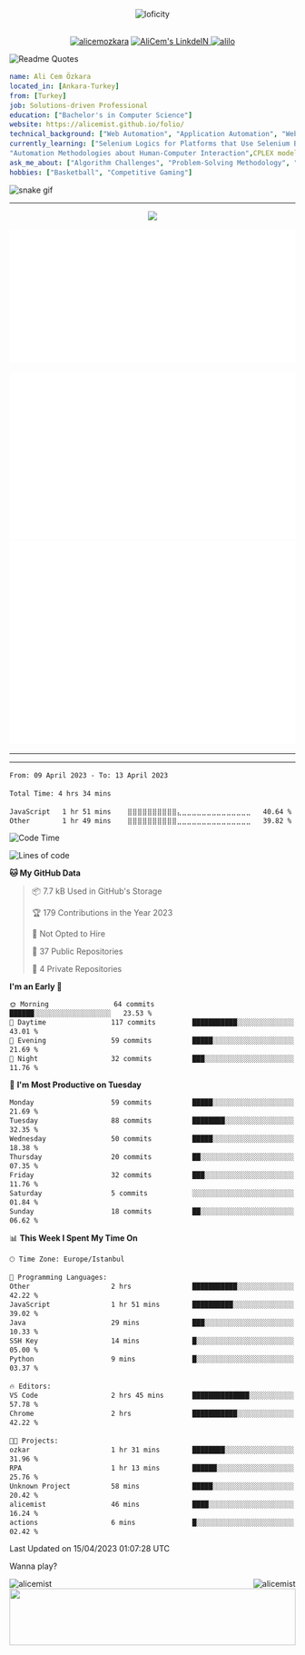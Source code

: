<p align="center">
<img alt="loficity" width="800px" src="https://github.com/HyunCafe/HyunCafe/raw/main/assests/loficity.gif"</img>
</p>
<p align="center">
<br/>
  <a href="https://www.buymeacoffee.com/alicemozkara"> <img src="https://cdn.buymeacoffee.com/buttons/v2/default-yellow.png" height="50" width="210" alt="alicemozkara" /></a>
<a href="https://www.linkedin.com/in/ali-cem-oz/">
  <img alt="AliCem's LinkdeIN" width="40px" src="https://user-images.githubusercontent.com/43545812/144035037-0f415fc7-9f96-4517-a370-ccc6e78a714b.png" />
  
</a>
<a href="https://www.leetcode.com/alilo" target="blank"><img src="https://raw.githubusercontent.com/rahuldkjain/github-profile-readme-generator/master/src/images/icons/Social/leet-code.svg" alt="alilo"  width="30px" /></a>

<br>
  
</p>

 ![Readme Quotes](https://quotes-github-readme.vercel.app/api?type=horizontal&theme=nord) 
  




```yaml
name: Ali Cem Özkara
located_in: [Ankara-Turkey]
from: [Turkey]
job: Solutions-driven Professional
education: ["Bachelor's in Computer Science"]
website: https://alicemist.github.io/folio/
technical_background: ["Web Automation", "Application Automation", "Web Technologies", "Cloud Technologies", "NLP Techniques"]
currently_learning: ["Selenium Logics for Platforms that Use Selenium Backend", 
"Automation Methodologies about Human-Computer Interaction",CPLEX modelling]
ask_me_about: ["Algorithm Challenges", "Problem-Solving Methodology", "Python", "Node.js", "React.js", "TypeScript","LeetCode"]
hobbies: ["Basketball", "Competitive Gaming"]
```

![snake gif](https://github.com/alicemist/alicemist/blob/output/github-contribution-grid-snake.svg)
<hr>
<p align="center">
  <img alig src="https://github-profile-trophy.vercel.app/?username=alicemist&column=6&rank=SSS,SS,S,AAA,AA,A,B,C" />
</p>



![Metrics](https://raw.githubusercontent.com/alicemist/alicemist/main/github-metrics.svg)

![Metrics](https://raw.githubusercontent.com/alicemist/alicemist/main/metrics.plugin.habits.charts.svg)
![Metrics](https://raw.githubusercontent.com/alicemist/alicemist/main/metrics.plugin.leetcode.svg)
<hr>

<hr>

<!--START_SECTION:WAKA-->

```text
From: 09 April 2023 - To: 13 April 2023

Total Time: 4 hrs 34 mins

JavaScript   1 hr 51 mins    ⣿⣿⣿⣿⣿⣿⣿⣿⣿⣿⣄⣀⣀⣀⣀⣀⣀⣀⣀⣀⣀⣀⣀⣀⣀   40.64 %
Other        1 hr 49 mins    ⣿⣿⣿⣿⣿⣿⣿⣿⣿⣿⣀⣀⣀⣀⣀⣀⣀⣀⣀⣀⣀⣀⣀⣀⣀   39.82 %
```

<!--END_SECTION:WAKA-->
<!--START_SECTION:time-->
![Code Time](http://img.shields.io/badge/Code%20Time-4%20hrs%2034%20mins-blue)

![Lines of code](https://img.shields.io/badge/From%20Hello%20World%20I%27ve%20Written-49.9%20thousand%20lines%20of%20code-blue)

**🐱 My GitHub Data** 

> 📦 7.7 kB Used in GitHub's Storage 
 > 
> 🏆 179 Contributions in the Year 2023
 > 
> 🚫 Not Opted to Hire
 > 
> 📜 37 Public Repositories 
 > 
> 🔑 4 Private Repositories 
 > 
**I'm an Early 🐤** 

```text
🌞 Morning                64 commits          ██████░░░░░░░░░░░░░░░░░░░   23.53 % 
🌆 Daytime                117 commits         ███████████░░░░░░░░░░░░░░   43.01 % 
🌃 Evening                59 commits          █████░░░░░░░░░░░░░░░░░░░░   21.69 % 
🌙 Night                  32 commits          ███░░░░░░░░░░░░░░░░░░░░░░   11.76 % 
```
📅 **I'm Most Productive on Tuesday** 

```text
Monday                   59 commits          █████░░░░░░░░░░░░░░░░░░░░   21.69 % 
Tuesday                  88 commits          ████████░░░░░░░░░░░░░░░░░   32.35 % 
Wednesday                50 commits          █████░░░░░░░░░░░░░░░░░░░░   18.38 % 
Thursday                 20 commits          ██░░░░░░░░░░░░░░░░░░░░░░░   07.35 % 
Friday                   32 commits          ███░░░░░░░░░░░░░░░░░░░░░░   11.76 % 
Saturday                 5 commits           ░░░░░░░░░░░░░░░░░░░░░░░░░   01.84 % 
Sunday                   18 commits          ██░░░░░░░░░░░░░░░░░░░░░░░   06.62 % 
```


📊 **This Week I Spent My Time On** 

```text
🕑︎ Time Zone: Europe/Istanbul

💬 Programming Languages: 
Other                    2 hrs               ███████████░░░░░░░░░░░░░░   42.22 % 
JavaScript               1 hr 51 mins        ██████████░░░░░░░░░░░░░░░   39.02 % 
Java                     29 mins             ███░░░░░░░░░░░░░░░░░░░░░░   10.33 % 
SSH Key                  14 mins             █░░░░░░░░░░░░░░░░░░░░░░░░   05.00 % 
Python                   9 mins              █░░░░░░░░░░░░░░░░░░░░░░░░   03.37 % 

🔥 Editors: 
VS Code                  2 hrs 45 mins       ██████████████░░░░░░░░░░░   57.78 % 
Chrome                   2 hrs               ███████████░░░░░░░░░░░░░░   42.22 % 

🐱‍💻 Projects: 
ozkar                    1 hr 31 mins        ████████░░░░░░░░░░░░░░░░░   31.96 % 
RPA                      1 hr 13 mins        ██████░░░░░░░░░░░░░░░░░░░   25.76 % 
Unknown Project          58 mins             █████░░░░░░░░░░░░░░░░░░░░   20.42 % 
alicemist                46 mins             ████░░░░░░░░░░░░░░░░░░░░░   16.24 % 
actions                  6 mins              █░░░░░░░░░░░░░░░░░░░░░░░░   02.42 % 
```


 Last Updated on 15/04/2023 01:07:28 UTC
<!--END_SECTION:time-->

Wanna play?
 <div align=center>
  
<img align="left" src="https://github-readme-stats.vercel.app/api/top-langs?username=alicemist&show_icons=true&locale=en&layout=compact" alt="alicemist" />

<img align="right" src="https://github-readme-streak-stats.herokuapp.com/?user=alicemist" alt="alicemist" />
</div>
<div align=center>
  <img  height=100px width= 100% src="https://capsule-render.vercel.app/api?type=waving&color=gradient&height=60&section=footer"/>
</div>

